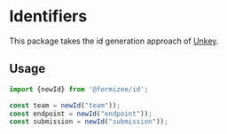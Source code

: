 # Identifiers

This package takes the id generation approach of [Unkey](https://github.com/unkeyed/unkey/tree/cf7514938f7c3c0489bfcb1edcee2fd40e9e50f5/internal/id).

## Usage

```typescript
import {newId} from '@formizee/id';

const team = newId("team"));
const endpoint = newId("endpoint"));
const submission = newId("submission"));

```
